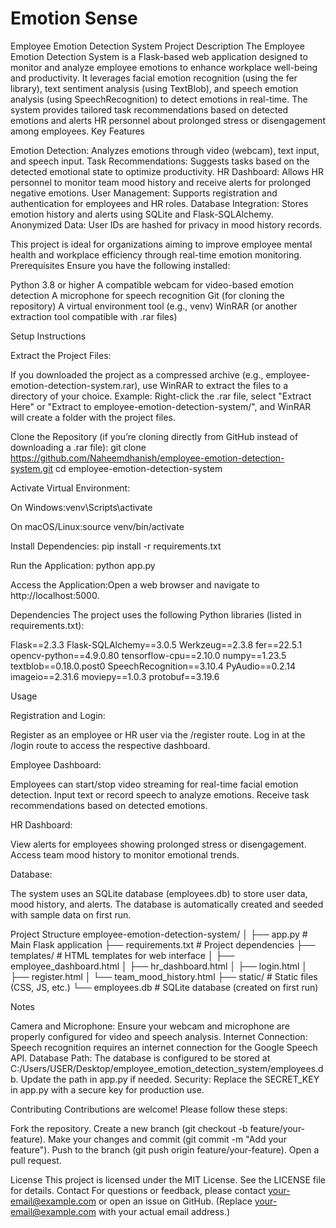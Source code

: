 # Emotion Sense


Employee Emotion Detection System
Project Description
The Employee Emotion Detection System is a Flask-based web application designed to monitor and analyze employee emotions to enhance workplace well-being and productivity. It leverages facial emotion recognition (using the fer library), text sentiment analysis (using TextBlob), and speech emotion analysis (using SpeechRecognition) to detect emotions in real-time. The system provides tailored task recommendations based on detected emotions and alerts HR personnel about prolonged stress or disengagement among employees.
Key Features

Emotion Detection: Analyzes emotions through video (webcam), text input, and speech input.
Task Recommendations: Suggests tasks based on the detected emotional state to optimize productivity.
HR Dashboard: Allows HR personnel to monitor team mood history and receive alerts for prolonged negative emotions.
User Management: Supports registration and authentication for employees and HR roles.
Database Integration: Stores emotion history and alerts using SQLite and Flask-SQLAlchemy.
Anonymized Data: User IDs are hashed for privacy in mood history records.

This project is ideal for organizations aiming to improve employee mental health and workplace efficiency through real-time emotion monitoring.
Prerequisites
Ensure you have the following installed:

Python 3.8 or higher
A compatible webcam for video-based emotion detection
A microphone for speech recognition
Git (for cloning the repository)
A virtual environment tool (e.g., venv)
WinRAR (or another extraction tool compatible with .rar files)

Setup Instructions

Extract the Project Files:

If you downloaded the project as a compressed archive (e.g., employee-emotion-detection-system.rar), use WinRAR to extract the files to a directory of your choice.
Example: Right-click the .rar file, select "Extract Here" or "Extract to employee-emotion-detection-system/", and WinRAR will create a folder with the project files.


Clone the Repository (if you’re cloning directly from GitHub instead of downloading a .rar file):
git clone https://github.com/Naheemdhanish/employee-emotion-detection-system.git
cd employee-emotion-detection-system


Activate Virtual Environment:

On Windows:venv\Scripts\activate


On macOS/Linux:source venv/bin/activate




Install Dependencies:
pip install -r requirements.txt


Run the Application:
python app.py


Access the Application:Open a web browser and navigate to http://localhost:5000.


Dependencies
The project uses the following Python libraries (listed in requirements.txt):

Flask==2.3.3
Flask-SQLAlchemy==3.0.5
Werkzeug==2.3.8
fer==22.5.1
opencv-python==4.9.0.80
tensorflow-cpu==2.10.0
numpy==1.23.5
textblob==0.18.0.post0
SpeechRecognition==3.10.4
PyAudio==0.2.14
imageio==2.31.6
moviepy==1.0.3
protobuf==3.19.6

Usage

Registration and Login:

Register as an employee or HR user via the /register route.
Log in at the /login route to access the respective dashboard.


Employee Dashboard:

Employees can start/stop video streaming for real-time facial emotion detection.
Input text or record speech to analyze emotions.
Receive task recommendations based on detected emotions.


HR Dashboard:

View alerts for employees showing prolonged stress or disengagement.
Access team mood history to monitor emotional trends.


Database:

The system uses an SQLite database (employees.db) to store user data, mood history, and alerts.
The database is automatically created and seeded with sample data on first run.



Project Structure
employee-emotion-detection-system/
│
├── app.py                # Main Flask application
├── requirements.txt      # Project dependencies
├── templates/            # HTML templates for web interface
│   ├── employee_dashboard.html
│   ├── hr_dashboard.html
│   ├── login.html
│   ├── register.html
│   └── team_mood_history.html
├── static/               # Static files (CSS, JS, etc.)
└── employees.db          # SQLite database (created on first run)

Notes

Camera and Microphone: Ensure your webcam and microphone are properly configured for video and speech analysis.
Internet Connection: Speech recognition requires an internet connection for the Google Speech API.
Database Path: The database is configured to be stored at C:/Users/USER/Desktop/employee_emotion_detection_system/employees.db. Update the path in app.py if needed.
Security: Replace the SECRET_KEY in app.py with a secure key for production use.

Contributing
Contributions are welcome! Please follow these steps:

Fork the repository.
Create a new branch (git checkout -b feature/your-feature).
Make your changes and commit (git commit -m "Add your feature").
Push to the branch (git push origin feature/your-feature).
Open a pull request.

License
This project is licensed under the MIT License. See the LICENSE file for details.
Contact
For questions or feedback, please contact your-email@example.com or open an issue on GitHub. (Replace your-email@example.com with your actual email address.)
